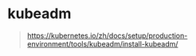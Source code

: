 # kubeadm 

> <https://kubernetes.io/zh/docs/setup/production-environment/tools/kubeadm/install-kubeadm/>
